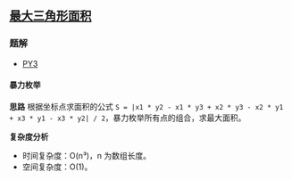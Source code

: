 ## [最大三角形面积](https://leetcode.cn/problems/largest-triangle-area/)

### 题解
+ [PY3](../../py/896/812.py)

#### 暴力枚举
**思路**
根据坐标点求面积的公式 `S = |x1 * y2 - x1 * y3 + x2 * y3 - x2 * y1 + x3 * y1 - x3 * y2| / 2`，暴力枚举所有点的组合，求最大面积。

**复杂度分析**
+ 时间复杂度：O(n³)，n 为数组长度。
+ 空间复杂度：O(1)。